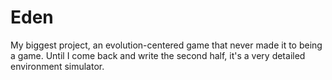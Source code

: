 # Eden
My biggest project, an evolution-centered game that never made it to being a game. Until I come back and write the second half, it's a very detailed environment simulator.
